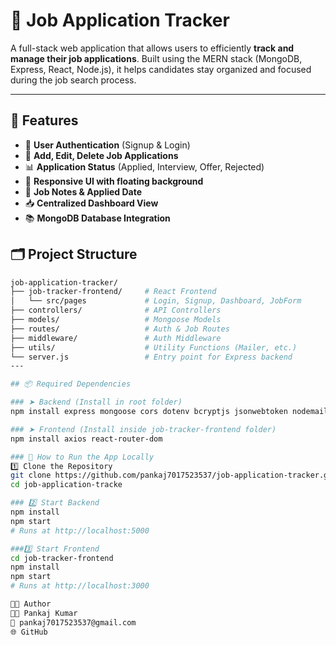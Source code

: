 # 💼 Job Application Tracker

A full-stack web application that allows users to efficiently **track and manage their job applications**. Built using the MERN stack (MongoDB, Express, React, Node.js), it helps candidates stay organized and focused during the job search process.

---

## 🚀 Features

- 🔐 **User Authentication** (Signup & Login)
- 📝 **Add, Edit, Delete Job Applications**
- 📊 **Application Status** (Applied, Interview, Offer, Rejected)
- 🎨 **Responsive UI with floating background**
- 📌 **Job Notes & Applied Date**
- 📥 **Centralized Dashboard View**
- 📚 **MongoDB Database Integration**

## 🗂️ Project Structure

```bash
job-application-tracker/
├── job-tracker-frontend/     # React Frontend
│   └── src/pages             # Login, Signup, Dashboard, JobForm
├── controllers/              # API Controllers
├── models/                   # Mongoose Models
├── routes/                   # Auth & Job Routes
├── middleware/               # Auth Middleware
├── utils/                    # Utility Functions (Mailer, etc.)
└── server.js                 # Entry point for Express backend
---

## 📦 Required Dependencies

### ➤ Backend (Install in root folder)
npm install express mongoose cors dotenv bcryptjs jsonwebtoken nodemailer

### ➤ Frontend (Install inside job-tracker-frontend folder)
npm install axios react-router-dom

### 🚀 How to Run the App Locally
1️⃣ Clone the Repository
git clone https://github.com/pankaj7017523537/job-application-tracker.git
cd job-application-tracke

### 2️⃣ Start Backend 
npm install
npm start
# Runs at http://localhost:5000

###3️⃣ Start Frontend
cd job-tracker-frontend
npm install
npm start
# Runs at http://localhost:3000

🧑‍💻 Author
👨‍💻 Pankaj Kumar
📧 pankaj7017523537@gmail.com
🌐 GitHub


